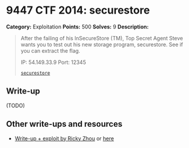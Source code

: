 # 9447 CTF 2014: securestore

**Category:** Exploitation
**Points:** 500
**Solves:** 9
**Description:**

> After the failing of his InSecureStore (TM), Top Secret Agent Steve wants you to test out his new storage program, securestore. See if you can extract the flag.
>
> IP: 54.149.33.9
> Port: 12345
>
> [`securestore`](securestore)

## Write-up

(TODO)

## Other write-ups and resources

* [Write-up + exploit by Ricky Zhou](https://rzhou.org/~ricky/9447_2014/securestore/leak.py) or [here](https://github.com/pwning/public-writeup/blob/master/9447ctf2014/exploitation/securestore/leak.py)
